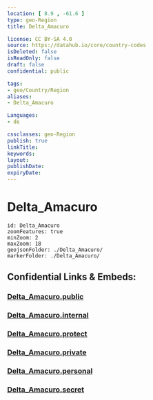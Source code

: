 ```yaml
---
location: [ 8.9 , -61.6 ] 
type: geo-Region
title: Delta_Amacuro

license: CC BY-SA 4.0
source: https://datahub.io/core/country-codes
isDeleted: false
isReadOnly: false
draft: false
confidential: public

tags:
- geo/Country/Region
aliases:
- Delta_Amacuro

Languages:
- de

cssclasses: geo-Region
publish: true
linkTitle: 
keywords: 
layout: 
publishDate: 
expiryDate: 
---
```


# Delta_Amacuro

```leaflet
id: Delta_Amacuro
zoomFeatures: true 
minZoom: 2 
maxZoom: 18
geojsonFolder: ./Delta_Amacuro/
markerFolder: ./Delta_Amacuro/
```


## Confidential Links & Embeds: 

### [Delta_Amacuro.public](/_public/\Earth\Continent\America~South\Venezuela\States~VenezuelaDelta_Amacuro.public.md) 

### [Delta_Amacuro.internal](/_internal/\Earth\Continent\America~South\Venezuela\States~VenezuelaDelta_Amacuro.internal.md) 

### [Delta_Amacuro.protect](/_protect/\Earth\Continent\America~South\Venezuela\States~VenezuelaDelta_Amacuro.protect.md) 

### [Delta_Amacuro.private](/_private/\Earth\Continent\America~South\Venezuela\States~VenezuelaDelta_Amacuro.private.md) 

### [Delta_Amacuro.personal](/_personal/\Earth\Continent\America~South\Venezuela\States~VenezuelaDelta_Amacuro.personal.md) 

### [Delta_Amacuro.secret](/_secret/\Earth\Continent\America~South\Venezuela\States~VenezuelaDelta_Amacuro.secret.md)

